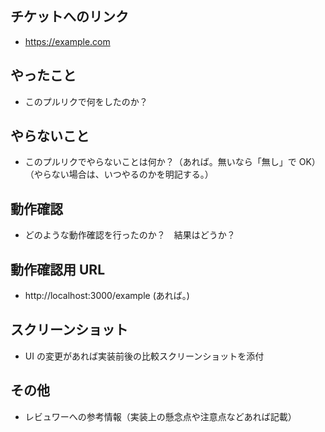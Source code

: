 ## チケットへのリンク

- https://example.com

## やったこと

- このプルリクで何をしたのか？

## やらないこと

- このプルリクでやらないことは何か？（あれば。無いなら「無し」で OK）（やらない場合は、いつやるのかを明記する。）

## 動作確認

- どのような動作確認を行ったのか？　結果はどうか？

## 動作確認用 URL

- http://localhost:3000/example (あれば。)

## スクリーンショット

- UI の変更があれば実装前後の比較スクリーンショットを添付

## その他

- レビュワーへの参考情報（実装上の懸念点や注意点などあれば記載）
